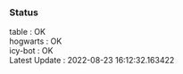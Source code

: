 ### Status


table : OK  
hogwarts : OK  
icy-bot : OK  
Latest Update : 2022-08-23 16:12:32.163422
